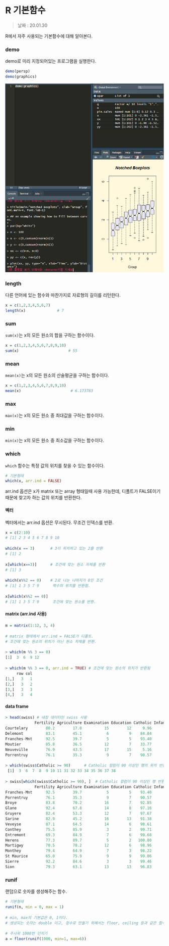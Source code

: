 R 기본함수
=========

> 날짜 : 20.01.30

R에서 자주 사용되는 기본함수에 대해 알아본다.

### demo
demo로 미리 지정되어있는 프로그램을 실행한다.

```r
demo(persp)
demo(graphics)
```

![](../assets/r-demo_example.png)


### length
다른 언어에 있는 함수와 마찬가지로 자료형의 길이를 리턴한다.

```r
x = c(1,2,3,4,5,6,7)
length(x)              # 7
```

### sum
`sum(x)`는 x의 모든 원소의 합을 구하는 함수이다.

```r
x = c(1,2,3,4,5,6,7,8,9,10)
sum(x)                      # 55
```

### mean
`mean(x)`는 x의 모든 원소의 산술평균을 구하는 함수이다.

```r
x = c(1,2,3,4,5,6,7,8,9,10)
mean(x)                      # 6.173783
```

### max
`max(x)`는 x의 모든 원소 중 최대값을 구하는 함수이다.

### min
`min(x)`는 x의 모든 원소 중 최소값을 구하는 함수이다.

### which
`which` 함수는 특정 값의 위치를 찾을 수 있는 함수이다.
```r
# 기본형태
which(x, arr.ind = FALSE)
```
arr.ind 옵션은 x가 matrix 또는 array 형태일때 사용 가능한데, 디폴트가 FALSE이기 때문에 찾고자 하는 값의 위치를 반환한다.

#### 벡터
벡터에서는 arr.ind 옵션은 무시된다.
무조건 인덱스를 반환.
```r
x = c(2:10)
# [1] 2 3 4 5 6 7 8 9 10

which(x == 3)       # 3이 위치하고 있는 2를 반환
# [1] 2

x[which(x==3)]      # 조건에 맞는 원소 자체를 반환
# [1] 3

which(x%%2 == 0)    # 2로 나눈 나머지가 0인 조건
# [1] 1 3 5 7 9      짝수의 위치를 반환함.

x[which(x%%2 == 0)]
# [1] 1 3 5 7 9      조건에 맞는 원소를 반환.
```

#### matrix (arr.ind 사용)
```r
m = matrix(1:12, 3, 4)

# matrix 형태에서 arr.ind = FALSE가 디폴트.
# 조건에 맞는 원소의 위치가 아닌 원소 자체를 반환.

> which(m %% 3 == 0)
[1]  3  6  9 12

> which(m %% 3 == 0, arr.ind = TRUE) # 조건에 맞는 원소의 위치가 반환됨
     row col
[1,]   3   1
[2,]   3   2
[3,]   3   3
[4,]   3   4
```

#### data frame
```r
> head(swiss) # 내장 데이터인 swiss 사용
             Fertility Agriculture Examination Education Catholic Infant.Mortality
Courtelary        80.2        17.0          15        12     9.96             22.2
Delemont          83.1        45.1           6         9    84.84             22.2
Franches-Mnt      92.5        39.7           5         5    93.40             20.2
Moutier           85.8        36.5          12         7    33.77             20.3
Neuveville        76.9        43.5          17        15     5.16             20.6
Porrentruy        76.1        35.3           9         7    90.57             26.6

> which(swiss$Catholic >= 90)      # Catholic 컬럼이 90 이상인 행의 위치 반환
 [1]  3  6  7  8  9 10 11 31 32 33 34 35 36 37 38

> swiss[which(swiss$Catholic >= 90), ]  # Catholic 컬럼이 90 이상인 행 반환
             Fertility Agriculture Examination Education Catholic Infant.Mortality
Franches-Mnt      92.5        39.7           5         5    93.40             20.2
Porrentruy        76.1        35.3           9         7    90.57             26.6
Broye             83.8        70.2          16         7    92.85             23.6
Glane             92.4        67.8          14         8    97.16             24.9
Gruyere           82.4        53.3          12         7    97.67             21.0
Sarine            82.9        45.2          16        13    91.38             24.4
Veveyse           87.1        64.5          14         6    98.61             24.5
Conthey           75.5        85.9           3         2    99.71             15.1
Entremont         69.3        84.9           7         6    99.68             19.8
Herens            77.3        89.7           5         2   100.00             18.3
Martigwy          70.5        78.2          12         6    98.96             19.4
Monthey           79.4        64.9           7         3    98.22             20.2
St Maurice        65.0        75.9           9         9    99.06             17.8
Sierre            92.2        84.6           3         3    99.46             16.3
Sion              79.3        63.1          13        13    96.83             18.1
```

### runif
랜덤으로 숫자를 생성해주는 함수.
```r
# 기본형태
runif(n, min = 0, max = 1)

# min, max의 기본값은 0, 1이다.
# 생성되는 숫자는 double 이고, 정수로 만들기 위해서는 floor, ceiling 등과 같은 함수를 사용하면 된다.

# 주사위 1000번 던지기
a = floor(runif(1000, min=1, max=6))

```
